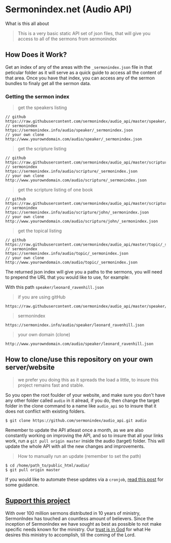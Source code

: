 # Sermonindex.net (Audio API)

What is this all about
> This is a very basic static API set of json files, that will give you access to all of the sermons from sermonindex

## How Does it Work?

Get an index of any of the areas with the `_sermonindex.json` file in that peticular folder as it will serve as a quick guide to access all the content of that area. Once you have that index, you can access any of the sermon bundles to finaly get all the sermon data.

### Getting the sermon index

> get the speakers listing
```
// github
https://raw.githubusercontent.com/sermonindex/audio_api/master/speaker/_sermonindex.json
// sermonindex
https://sermonindex.info/audio/speaker/_sermonindex.json
// your own clone
http://www.yourowndomain.com/audio/speaker/_sermonindex.json
```

> get the scripture listing
```
// github
https://raw.githubusercontent.com/sermonindex/audio_api/master/scripture/_sermonindex.json
// sermonindex
https://sermonindex.info/audio/scripture/_sermonindex.json
// your own clone
http://www.yourowndomain.com/audio/scripture/_sermonindex.json
```

> get the scripture listing of one book
```
// github
https://raw.githubusercontent.com/sermonindex/audio_api/master/scripture/john/_sermonindex.json
// sermonindex
https://sermonindex.info/audio/scripture/john/_sermonindex.json
// your own clone
http://www.yourowndomain.com/audio/scripture/john/_sermonindex.json
```

> get the topical listing
```
// github
https://raw.githubusercontent.com/sermonindex/audio_api/master/topic/_sermonindex.json
// sermonindex
https://sermonindex.info/audio/topic/_sermonindex.json
// your own clone
http://www.yourowndomain.com/audio/topic/_sermonindex.json
```

The returned json index will give you a paths to the sermons, you will need to prepend the URL that you would like to use, for example:

With this path `speaker/leonard_ravenhill.json`

> if you are using gitHub
```
https://raw.githubusercontent.com/sermonindex/audio_api/master/speaker/leonard_ravenhill.json
```

> sermonindex
```
https://sermonindex.info/audio/speaker/leonard_ravenhill.json
```

> your own domain (clone)
```
http://www.yourowndomain.com/audio/speaker/leonard_ravenhill.json
```

## How to clone/use this repository on your own server/website

> we prefer you doing this as it spreads the load a little, to insure this project remains fast and stable.

So you open the root foulder of your website, and make sure you don't have any other folder called `audio` in it alread, if you do, then change the target folder in the clone command to a name like `audio_api` so to insure that it does not conflict with existing folders.

```
$ git clone https://github.com/sermonindex/audio_api.git audio
```
Remember to update the API atleast once a month, as we are also constantly working on improving the API, and so to insure that all your links work, run a `git pull origin master` inside the audio (target) folder. This will update the whole API with all the new changes and improvements.

> How to manually run an update (remember to set the path)
```
$ cd /home/path_to/public_html/audio/
$ git pull origin master
```

If you would like to automate these updates via a `cronjob`, [read this post](https://stackoverflow.com/a/4415927/1429677) for some guidance.

## [Support this project](http://www.sermonindex.net/give/)

With over 100 million sermons distributed in 10 years of ministry, SermonIndex has touched an countless amount of believers. Since the inception of SermonIndex we have sought as best as possible to not make specific needs known for the ministry. Our [trust is in God](http://www.sermonindex.net/give/) for what He desires this ministry to accomplish, till the coming of the Lord.

